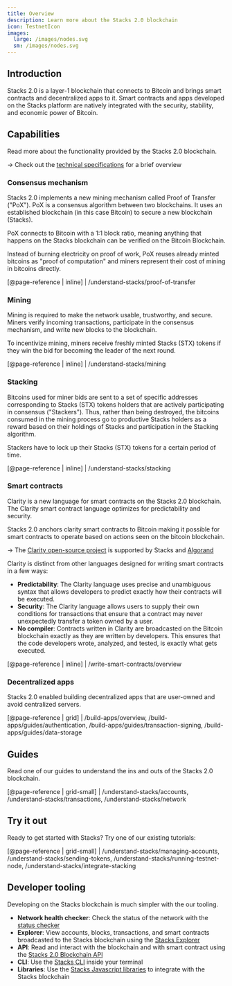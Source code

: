 ```yaml
---
title: Overview
description: Learn more about the Stacks 2.0 blockchain
icon: TestnetIcon
images:
  large: /images/nodes.svg
  sm: /images/nodes.svg
---
```


## Introduction

Stacks 2.0 is a layer-1 blockchain that connects to Bitcoin and brings smart contracts and decentralized apps to it.
Smart contracts and apps developed on the Stacks platform are natively integrated with the security, stability, and economic power of Bitcoin.

## Capabilities

Read more about the functionality provided by the Stacks 2.0 blockchain.

-> Check out the [technical specifications](/understand-stacks/technical-specs) for a brief overview

### Consensus mechanism

Stacks 2.0 implements a new mining mechanism called Proof of Transfer ("PoX").
PoX is a consensus algorithm between two blockchains. It uses an established blockchain (in this case Bitcoin) to secure a new blockchain (Stacks).

PoX connects to Bitcoin with a 1:1 block ratio, meaning anything that happens on the Stacks blockchain can be verified on the Bitcoin Blockchain.

Instead of burning electricity on proof of work, PoX reuses already minted bitcoins as "proof of computation" and
miners represent their cost of mining in bitcoins directly.

[@page-reference | inline]
| /understand-stacks/proof-of-transfer

### Mining

Mining is required to make the network usable, trustworthy, and secure. Miners verify incoming transactions, participate in the consensus mechanism, and write new blocks to the blockchain.

To incentivize mining, miners receive freshly minted Stacks (STX) tokens if they win the bid for becoming the leader of the next round.

[@page-reference | inline]
| /understand-stacks/mining

### Stacking

Bitcoins used for miner bids are sent to a set of specific addresses corresponding to Stacks
(STX) tokens holders that are actively participating in consensus ("Stackers"). Thus, rather than being
destroyed, the bitcoins consumed in the mining process go to productive Stacks holders as a
reward based on their holdings of Stacks and participation in the Stacking algorithm.

Stackers have to lock up their Stacks (STX) tokens for a certain period of time.

[@page-reference | inline]
| /understand-stacks/stacking

### Smart contracts

Clarity is a new language for smart contracts on the Stacks 2.0 blockchain. The Clarity smart contract language optimizes
for predictability and security.

Stacks 2.0 anchors clarity smart contracts to Bitcoin making it possible for smart contracts to operate based on actions seen on the bitcoin blockchain.

-> The [Clarity open-source project](https://clarity-lang.org/) is supported by Stacks and [Algorand](https://www.algorand.com/)

Clarity is distinct from other languages designed for writing smart contracts in a few ways:

- **Predictability**: The Clarity language uses precise and unambiguous syntax that allows developers to predict exactly how their contracts will be executed.
- **Security**: The Clarity language allows users to supply their own conditions for transactions that ensure that a contract may never unexpectedly transfer a token owned by a user.
- **No compiler**: Contracts written in Clarity are broadcasted on the Bitcoin blockchain exactly as they are written by developers. This ensures that the code developers wrote, analyzed, and tested, is exactly what gets executed.

[@page-reference | inline]
| /write-smart-contracts/overview

### Decentralized apps

Stacks 2.0 enabled building decentralized apps that are user-owned and avoid centralized servers.

[@page-reference | grid]
| /build-apps/overview, /build-apps/guides/authentication, /build-apps/guides/transaction-signing, /build-apps/guides/data-storage

## Guides

Read one of our guides to understand the ins and outs of the Stacks 2.0 blockchain.

[@page-reference | grid-small]
| /understand-stacks/accounts, /understand-stacks/transactions, /understand-stacks/network

## Try it out

Ready to get started with Stacks? Try one of our existing tutorials:

[@page-reference | grid-small]
| /understand-stacks/managing-accounts, /understand-stacks/sending-tokens, /understand-stacks/running-testnet-node, /understand-stacks/integrate-stacking

## Developer tooling

Developing on the Stacks blockchain is much simpler with the our tooling.

- **Network health checker**: Check the status of the network with the [status checker](/understand-stacks/network#health-check)
- **Explorer**: View accounts, blocks, transactions, and smart contracts broadcasted to the Stacks blockchain using the [Stacks Explorer](https://explorer.stacks.co/)
- **API**: Read and interact with the blockchain and with smart contract using the [Stacks 2.0 Blockchain API](/understand-stacks/stacks-blockchain-api)
- **CLI**: Use the [Stacks CLI](/understand-stacks/command-line-interface) inside your terminal
- **Libraries**: Use the [Stacks Javascript libraries](https://blockstack.github.io/stacks.js/) to integrate with the Stacks blockchain
